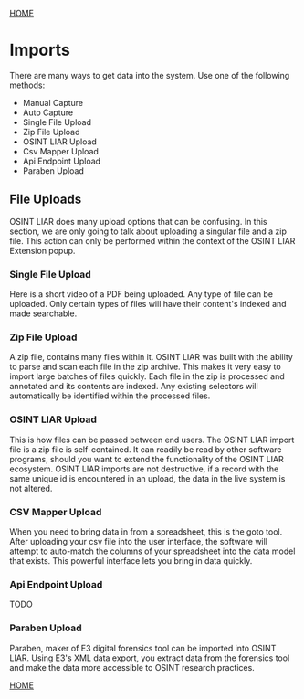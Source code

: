 <a href="/tutorials/">HOME</a>

# Imports 

There are many ways to get data into the system. Use one of the following methods:
- Manual Capture
- Auto Capture
- Single File Upload
- Zip File Upload
- OSINT LIAR Upload
- Csv Mapper Upload
- Api Endpoint Upload
- Paraben Upload



## File Uploads
OSINT LIAR does many upload options that can be confusing. In this section, we are only going to talk
about uploading a singular file and a zip file. This action can only be performed within the context 
of the OSINT LIAR Extension popup. 

### Single File Upload
Here is a short video of a PDF being uploaded. Any type of file can be uploaded. Only certain types
of files will have their content's indexed and made searchable. 

### Zip File Upload
A zip file, contains many files within it. OSINT LIAR was built with the ability to parse and scan each file
in the zip archive. This makes it very easy to import large batches of files quickly. Each file in the zip
is processed and annotated and its contents are indexed. Any existing selectors will automatically be identified
within the processed files. 

### OSINT LIAR Upload
This is how files can be passed between end users. The OSINT LIAR import file is a zip file is self-contained.
It can readily be read by other software programs, should you want to extend the functionality of the OSINT LIAR
ecosystem. OSINT LIAR imports are not destructive, if a record with the same unique id is encountered in an upload,
the data in the live system is not altered. 

### CSV Mapper Upload
When you need to bring data in from a spreadsheet, this is the goto tool. After uploading your csv file into
the user interface, the software will attempt to auto-match the columns of your spreadsheet into the data model
that exists. This powerful interface lets you bring in data quickly.  

### Api Endpoint Upload
TODO 

### Paraben Upload
Paraben, maker of E3 digital forensics tool can be imported into OSINT LIAR. Using E3's XML data export,
you extract data from the forensics tool and make the data more accessible to OSINT research practices. 

<a href="/tutorials/">HOME</a>
